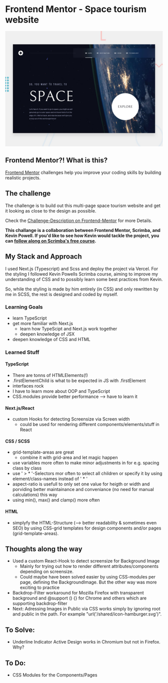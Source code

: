 # Frontend Mentor - Space tourism website
![Design preview for the Space tourism website coding challenge](./preview.jpg)

## Frontend Mentor?! What is this?
[Frontend Mentor](https://www.frontendmentor.io) challenges help you improve your coding skills by building realistic projects. 


## The challenge

The challenge is to build out this multi-page space tourism website and get it looking as close to the design as possible.

Check the [Challenge-Description on Frontend-Mentor](https://www.frontendmentor.io/challenges/space-tourism-multipage-website-gRWj1URZ3) for more Details.

**This challange is a collaboration between Frontend Mentor, Scrimba, and Kevin Powell. If you'd like to see how Kevin would tackle the project, you can [follow along on Scrimba's free course](https://scrimba.com/learn/spacetravel).**


## My Stack and Approach
I used Next.js (Typescript) and Scss and deploy the project via Vercel. For the styling I followed Kevin Powells Scrimba course, aiming to improve my understanding of CSS and to possibly learn some best practices from Kevin. 

So, while the styling is made by him entirely (in CSS) and only rewritten by me in SCSS, the rest is designed and coded by myself.

### Learning Goals
* learn TypeScript
* get more familiar with Next.js
    * learn how TypeScipt and Next.js work together
    * deepen knowledge of JSX
* deepen knowledge of CSS and HTML

### Learned Stuff
#### TypeScript
* There are tonns of HTMLElements(!)
* .firstElementChild is what to be expected in JS  with .firstElement
* interfaces rock
* I have to learn more about OOP and TypeScript
* CSS.modules provide better performance --> have to learn it

#### Next.js/React
* custom Hooks for detecting Screensize via Screen width
    * could be used for rendering different components/elements/stuff in React

#### CSS / SCSS
* grid-template-areas are great
    * combine it with grid-area and let magic happen
* use variables more often to make minor adjustments in for e.g. spacing class by class 
* use ' > * '-Selectors mor often to select all children or specify it by using element/class-names instead of ' * '
* aspect-ratio is usefull to only set one value for heigth or width and porviding better maintainance and conveniance (no need for manual calculations) this way
* using min(), max() and clamp() more often

#### HTML
* simplyfy the HTML-Structure (--> better readability & sometimes even SEO) by using CSS-grid templates for design components and/or pages (grid-template-areas).

## Thoughts along the way
* Used a custom React-Hook to detect screensize for Background Image
    * Mainly for trying out how to render different attributes/components depending on screensize. 
    * Could maybe have been solved easier by using CSS-modules per page, defining the BackgroundImage. But the other way was more exciting to practice
* Backdrop-Filter workaround for Mozilla Firefox with transparent background and @support () {} for Chrome and others which are supporting backdrop-filter
* Next: Adressing Images in Public via CSS works simply by ignoring root and public in the path. For example "url('/shared/icon-hamburger.svg')".


## To Solve: 
* Underline Indicator Active Design works in Chromium but not in Firefox. Why?

## To Do:
* CSS Modules for the Components/Pages